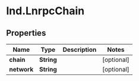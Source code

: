 # lnd.LnrpcChain

## Properties

Name | Type | Description | Notes
------------ | ------------- | ------------- | -------------
**chain** | **String** |  | [optional] 
**network** | **String** |  | [optional] 



